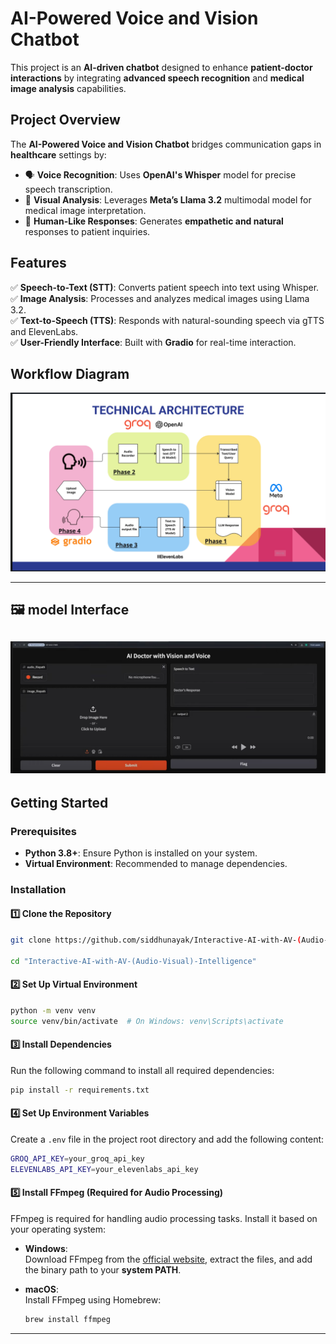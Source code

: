 # **AI-Powered Voice and Vision Chatbot**

This project is an **AI-driven chatbot** designed to enhance **patient-doctor interactions** by integrating **advanced speech recognition** and **medical image analysis** capabilities.

## **Project Overview**

The **AI-Powered Voice and Vision Chatbot** bridges communication gaps in **healthcare** settings by:

- 🗣 **Voice Recognition**: Uses **OpenAI's Whisper** model for precise speech transcription.
- 🏥 **Visual Analysis**: Leverages **Meta’s Llama 3.2** multimodal model for medical image interpretation.
- 💬 **Human-Like Responses**: Generates **empathetic and natural** responses to patient inquiries.

## **Features**

✅ **Speech-to-Text (STT)**: Converts patient speech into text using Whisper.  
✅ **Image Analysis**: Processes and analyzes medical images using Llama 3.2.  
✅ **Text-to-Speech (TTS)**: Responds with natural-sounding speech via gTTS and ElevenLabs.  
✅ **User-Friendly Interface**: Built with **Gradio** for real-time interaction.  

## **Workflow Diagram**

![Process Flow](https://raw.githubusercontent.com/siddhunayak/Interactive-AI-with-AV-Audio-Visual-Intelligence/main/Process%20Flow.png)


---
## 🖼️ model Interface

![model Interface](https://raw.githubusercontent.com/siddhunayak/Interactive-AI-with-AV-Audio-Visual-Intelligence/main/Screenshot%202025-07-08%20082507.png)
---

## **Getting Started**

### **Prerequisites**

- **Python 3.8+**: Ensure Python is installed on your system.
- **Virtual Environment**: Recommended to manage dependencies.

### **Installation**

#### 1️⃣ Clone the Repository

```bash
git clone https://github.com/siddhunayak/Interactive-AI-with-AV-(Audio-Visual)-Intelligence.git

cd "Interactive-AI-with-AV-(Audio-Visual)-Intelligence"

```

#### 2️⃣ Set Up Virtual Environment

```bash
python -m venv venv
source venv/bin/activate  # On Windows: venv\Scripts\activate
```

#### 3️⃣ Install Dependencies

Run the following command to install all required dependencies:

```bash
pip install -r requirements.txt
```

#### 4️⃣ Set Up Environment Variables

Create a `.env` file in the project root directory and add the following content:

```bash
GROQ_API_KEY=your_groq_api_key
ELEVENLABS_API_KEY=your_elevenlabs_api_key
```

#### 5️⃣ Install FFmpeg (Required for Audio Processing)

FFmpeg is required for handling audio processing tasks. Install it based on your operating system:

- **Windows**:  
  Download FFmpeg from the [official website](https://ffmpeg.org/download.html), extract the files, and add the binary path to your **system PATH**.

- **macOS**:  
  Install FFmpeg using Homebrew:

  ```bash
  brew install ffmpeg
  ```

---

